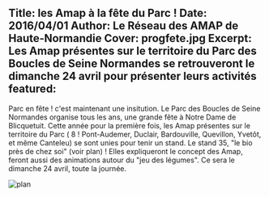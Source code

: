 Title: les Amap à la fête du Parc !
Date: 2016/04/01
Author: Le Réseau des AMAP de Haute&#x2011;Normandie
Cover: progfete.jpg
Excerpt: Les Amap présentes sur le territoire du Parc des Boucles de Seine Normandes se retrouveront le dimanche 24 avril pour présenter leurs activités
featured:
---

Parc en fête ! c'est maintenant une insitution. Le Parc des Boucles de Seine Normandes organise tous les ans, une grande fête à Notre Dame de Blicquetuit. Cette année pour la première fois, les Amap présentes sur le territoire du Parc ( 8 ! Pont-Audemer, Duclair, Bardouville, Quevillon, Yvetôt, et même Canteleu) se sont unies pour tenir un stand. Le stand 35, "le bio près de chez soi" (voir plan) ! Elles expliqueront le concept des Amap, feront aussi des animations autour du "jeu des légumes". Ce sera le dimanche 24 avril, toute la journée.

![plan](content/posts/images/planfete.jpg)
